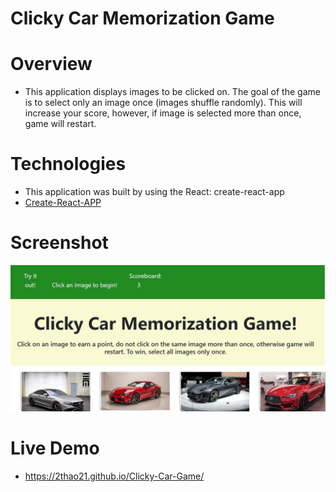 # Clicky Car Memorization Game

# Overview

* This application displays images to be clicked on. The goal of the game is to select only an image once (images shuffle randomly). This will increase your score, however, if image is selected more than once, game will restart.

# Technologies

* This application was built by using the React: create-react-app 
* [Create-React-APP](https://github.com/facebook/create-react-app)

# Screenshot

![Screenshot](https://github.com/2thao21/Clicky-Car-Game/blob/master/img/Clicky%20Car%20Memorization%20Game.JPG)

# Live Demo

* https://2thao21.github.io/Clicky-Car-Game/